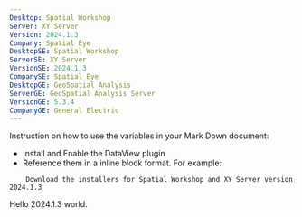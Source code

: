 ```yaml
---
Desktop: Spatial Workshop
Server: XY Server
Version: 2024.1.3
Company: Spatial Eye
DesktopSE: Spatial Workshop
ServerSE: XY Server
VersionSE: 2024.1.3
CompanySE: Spatial Eye
DesktopGE: GeoSpatial Analysis
ServerGE: GeoSpatial Analysis Server
VersionGE: 5.3.4
CompanyGE: General Electric
---
```

Instruction on how to use the variables in your Mark Down document:
* Install and Enable the DataView plugin
* Reference them in a inline block format. For example:

```
	Download the installers for Spatial Workshop and XY Server version 2024.1.3
```

Hello 2024.1.3 world.
